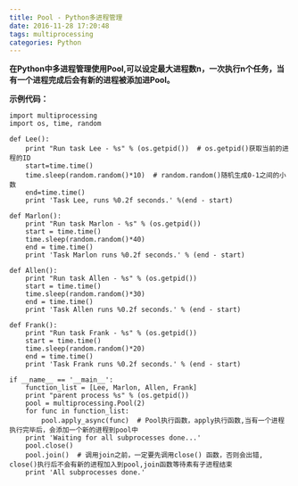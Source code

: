 ```yaml
---
title: Pool - Python多进程管理
date: 2016-11-28 17:20:48
tags: multiprocessing
categories: Python
---
```


__在Python中多进程管理使用Pool,可以设定最大进程数n，一次执行n个任务，当有一个进程完成后会有新的进程被添加进Pool。__

__示例代码：__


    import multiprocessing
    import os, time, random

    def Lee():
        print "Run task Lee - %s" % (os.getpid())  # os.getpid()获取当前的进程的ID
        start=time.time()
        time.sleep(random.random()*10)  # random.random()随机生成0-1之间的小数
        end=time.time()
        print 'Task Lee, runs %0.2f seconds.' %(end - start)

    def Marlon():
        print "Run task Marlon - %s" % (os.getpid())
        start = time.time()
        time.sleep(random.random()*40)
        end = time.time()
        print 'Task Marlon runs %0.2f seconds.' % (end - start)

    def Allen():
        print "Run task Allen - %s" % (os.getpid())
        start = time.time()
        time.sleep(random.random()*30)
        end = time.time()
        print 'Task Allen runs %0.2f seconds.' % (end - start)

    def Frank():
        print "Run task Frank - %s" % (os.getpid())
        start = time.time()
        time.sleep(random.random()*20)
        end = time.time()
        print 'Task Frank runs %0.2f seconds.' % (end - start)

    if __name__ == '__main__':
        function_list = [Lee, Marlon, Allen, Frank]
        print "parent process %s" % (os.getpid())
        pool = multiprocessing.Pool(2)
        for func in function_list:
            pool.apply_async(func)  # Pool执行函数，apply执行函数,当有一个进程执行完毕后，会添加一个新的进程到pool中
        print 'Waiting for all subprocesses done...'
        pool.close()
        pool.join()  # 调用join之前，一定要先调用close() 函数，否则会出错, close()执行后不会有新的进程加入到pool,join函数等待素有子进程结束
        print 'All subprocesses done.'
